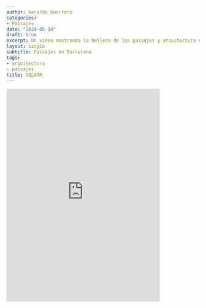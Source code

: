 ```yaml
---
author: Gerardo Guerrero
categories:
- Paisajes
date: "2024-05-14"
draft: true
excerpt: Un video mostrando la belleza de los paisajes y arquitectura de Barcelona
layout: single
subtitle: Paisajes en Barcelona
tags:
- arquitectura
- paisajes
title: OQLARR 
---
```


<iframe 
    src="https://www.instagram.com/reel/C6-vJZ7sHhi/embed" 
    width="400" 
    height="555" 
    frameborder="0" 
    scrolling="no" 
    allowtransparency="true">
</iframe>